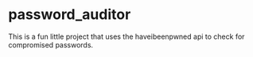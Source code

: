 # password_auditor
This is a fun little project that uses the haveibeenpwned api to check for compromised passwords.
